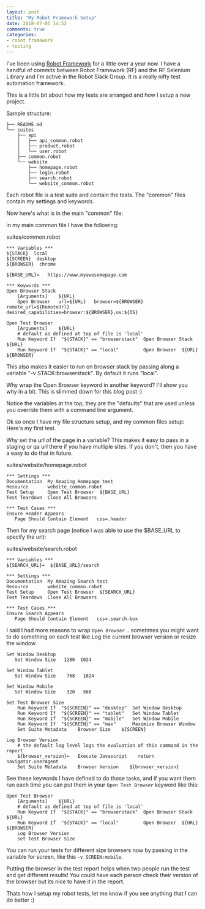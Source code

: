 ```yaml
---
layout: post
title: "My Robot Framework Setup"
date: 2018-07-05 14:52
comments: true
categories:
- robot framework
- testing
---
```


I've been using [Robot Framework](http://robotframework.org/) for a little over a year now.
I have a handful of commits between Robot Framework (RF) and the RF Selenium Library and I'm active in the Robot Slack Group. It is a really nifty test
automation framework.

This is a little bit about how my tests are arranged and how I setup a new project.

Sample structure:

```
├── README.md
└── suites
    ├── api
    │   ├── api_common.robot
    │   ├── product.robot
    │   └── user.robot
    ├── common.robot
    └── website
        ├── homepage.robot
        ├── login.robot
        ├── search.robot
        └── website_common.robot
```

Each robot file is a test suite and contain the tests. The "common" files contain my settings and keywords.

Now here's what is in the main "common" file:

in my main common file I have the following:

suites/common.robot
```
*** Variables ***
${STACK}  local
${SCREEN}  desktop
${BROWSER}  chrome

${BASE_URL}=   https://www.myawesomepage.com

*** Keywords ***
Open Browser Stack
    [Arguments]    ${URL}
    Open Browser   url=${URL}   browser=${BROWSER}   remote_url=${RemoteUrl}   desired_capabilities=browser:${BROWSER},os:${OS}

Open Test Browser
    [Arguments]    ${URL}
    # default as defined at top of file is 'local'
    Run Keyword If  "${STACK}" == "browserstack"  Open Browser Stack     ${URL}
    Run Keyword If  "${STACK}" == "local"         Open Browser  ${URL}  ${BROWSER}
```

This also makes it easier to run on browser stack by passing along a variable "-v STACK:browserstack". By default it runs "local".

Why wrap the Open Browser keyword in another keyword? I'll show you why in a bit. This is slimmed down for this blog post :)

Notice the variables at the top, they are the "defaults" that are used unless you override them with a command line argument.

Ok so once I have my file structure setup, and my common files setup: Here's my first test.

Why set the url of the page in a variable? This makes it easy to pass in a staging or qa url there if you have multiple sites. If you don't, then you have a easy to do that in future.

suites/website/homepage.robot
```
*** Settings ***
Documentation  My Amazing Homepage test
Resource       website_common.robot
Test Setup     Open Test Browser  ${BASE_URL}
Test Teardown  Close All Browsers

*** Test Cases ***
Ensure Header Appears
   Page Should Contain Element   css=.header
```

Then for  my search page (notice I was able to use the $BASE_URL to specify the url):

suites/website/search.robot
```
*** Variables ***
${SEARCH_URL}=  ${BASE_URL}/search

*** Settings ***
Documentation  My Amazing Search test
Resource       website_common.robot
Test Setup     Open Test Browser  ${SEARCH_URL}
Test Teardown  Close All Browsers

*** Test Cases ***
Ensure Search Appears
   Page Should Contain Element   css=.search-box
```

I said I had more reasons to wrap `Open Browser` .. sometimes you might want to do something on each test like Log the current browser version or resize the window.

```
Set Window Desktop
   Set Window Size   1280  1024

Set Window Tablet
   Set Window Size    768   1024

Set Window Mobile
   Set Window Size    320   568

Set Test Browser Size
    Run Keyword If  "${SCREEN}" == "desktop"  Set Window Desktop
    Run Keyword If  "${SCREEN}" == "tablet"   Set Window Tablet
    Run Keyword If  "${SCREEN}" == "mobile"   Set Window Mobile
    Run Keyword If  "${SCREEN}" == "max"      Maximize Browser Window
    Set Suite Metadata    Browser Size    ${SCREEN}

Log Browser Version
    # the default log level logs the evaluation of this command in the report
    ${browser_version}=   Execute Javascript    return navigator.userAgent
    Set Suite Metadata    Browser Version    ${browser_version}
```

See these keywords I have defined to do those tasks, and if you want them run each time you can put them in your `Open Test Browser` keyword like this:

```
Open Test Browser
    [Arguments]    ${URL}
    # default as defined at top of file is 'local'
    Run Keyword If  "${STACK}" == "browserstack"  Open Browser Stack     ${URL}
    Run Keyword If  "${STACK}" == "local"         Open Browser  ${URL}  ${BROWSER}
    Log Browser Version
    Set Test Browser Size
```

You can run your tests for different size browsers now by passing in the variable for screen, like this `-v SCREEN:mobile`.

Putting the browser in the test report helps when two people run the test and get different results! You could have each person check their version of the browser but its nice to have it in the report.

Thats how I setup my robot tests, let me know if you see anything that I can do better :)
